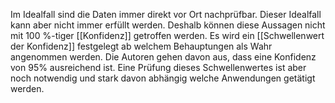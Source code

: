Im Idealfall sind die Daten immer direkt vor Ort nachprüfbar. Dieser Idealfall kann aber nicht immer erfüllt werden. Deshalb können diese Aussagen nicht mit 100 %-tiger [[Konfidenz]] getroffen werden. Es wird ein [[Schwellenwert der Konfidenz]] festgelegt ab welchem Behauptungen als Wahr angenommen werden.
Die Autoren gehen davon aus, dass eine Konfidenz von 95% ausreichend ist. Eine Prüfung dieses Schwellenwertes ist aber noch notwendig und stark davon abhängig welche Anwendungen getätigt werden.
